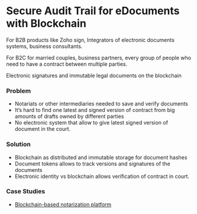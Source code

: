 # Secure Audit Trail for eDocuments with Blockchain

For B2B products like Zoho sign, Integrators of electronic documents systems, business consultants.

For B2C for married couples, business partners, every group of people who need to have a contract between multiple parties.

Electronic signatures and immutable legal documents on the blockchain

### Problem

* Notariats or other intermediaries needed to save and verify documents 
* It’s hard to find one latest and signed version of contract from big amounts of drafts owned by different parties
* No electronic system that allow to give latest signed version of document in the court. 

### Solution

* Blockchain as distributed and immutable storage for document hashes
* Document tokens allows to track versions and signatures of the documents
* Electronic identity vs blockchain allows verification of contract in court. 

### Case Studies

* [Blockchain-based notarization platform](../case-studies/notarization-platform.md)

